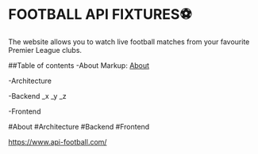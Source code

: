 # FOOTBALL API FIXTURES⚽
The website allows you to watch live football matches from your favourite Premier League clubs.

##Table of contents
-About Markup: [About](#About "Goto About")


-Architecture


-Backend
 _x
  _y
   _z
 
 
   
-Frontend



#About 
#Architecture
#Backend
#Frontend

  
 
  


https://www.api-football.com/
